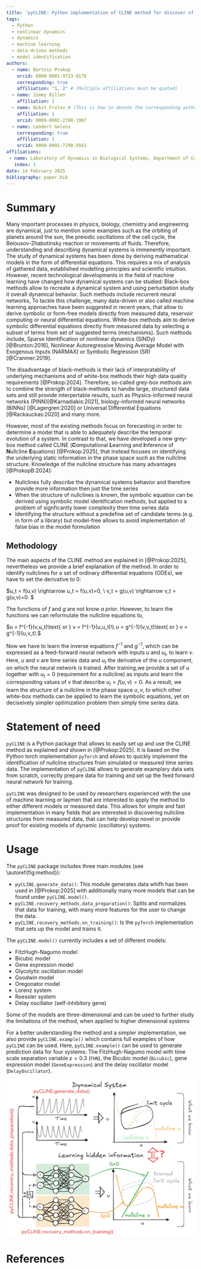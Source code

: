 ```yaml
---
title: 'pyCLINE: Python implementation of CLINE method for discover of hidden nullcline structures in oscillatory dynamical systems'
tags:
  - Python
  - nonlinear dynamics
  - dynamics
  - machine learning
  - data-driven methods
  - model identification
authors:
  - name: Bartosz Prokop
    orcid: 0000-0001-9723-0176
    corresponding: true
    affiliation: "1, 2" # (Multiple affiliations must be quoted)
  - name: Jimmy Billen
    affiliation: 1
  - name: Nikit Frolov # (This is how to denote the corresponding author)
    affiliation: 1
    orcid: 0000-0002-2788-1907
  - name: Lendert Gelens
    corresponding: true
    affiliation: 1
    orcid: 0000-0001-7290-9561
affiliations:
 - name: Laboratory of Dynamics in Biological Systems, Department of Cellular and Mollecular Medicine, KU Leuven
   index: 1
date: 14 February 2025
bibliography: paper.bib
---
```


# Summary

Many important processes in physics, biology, chemistry and engineering are dynamical, just to mention some examples such as the orbiting of planets around the sun, the preiodic oscillations of the cell cycle, the Belousov-Zhabotinsky reaction or movements of fluids. 
Therefore, understanding and describing dynamical systems is immenently important.
The study of dynamical systems has been done by deriving mathematical models in the form of differential equations. 
This requires a mix of analysis of gathered data, established modelling principles and scientific intuition. 
However, recent technological developments in the field of machine learning have changed how dynamical systems can be studied: 
Black-box methods allow to recreate a dynamical system and using perturbation study it overall dynamical behavior. Such methods include recurrent neural networks, 
To tackle this challenge, many data-driven or also called machine learning approaches have been suggested in recent years, that allow to derive symbolic or form-free models directly from measured data,  reservoir computing or neural differential equations.
White-box methods aim to derive symbolic differential equations directly from measured data by selecting a subset of terms from set of suggested terms (mechanisms). 
Such methods include, Sparse Identification of nonlinear dynamics (SINDy)[@Brunton:2016], Nonlinear Autoregressive Moving Average Model with Exogenous Inputs (NARMAX) or Symbolic Regression (SR)[@Cranmer:2019].

The disadvantage of black-methods is their lack of interpratability of underlying mechanisms and of white-box methods their high data quality requirements [@Prokop:2024].
Therefore, so-called grey-box methods aim to combine the strength of black-methods to handle large, structured data sets and still provide interpertable results, such as Physics-Informed neural networks (PINN)[@Karnadiakis:2021], biology-informed neural networks (BINNs) [@Lagergren:2020] or  Universal Differential Equations [@Rackauckas:2020] and many more. 

However, most of the existing methods focus on forecasting in order to determine a model that is able to adequately describe the temporal evolution of a system. 
In contrast to that, we have developed a new grey-box method called CLINE (**C**omputational **L**earning and **I**nference of **N**ullcline **E**quations) [@Prokop:2025], that instead focuses on identifying the underlying static information in the phase space such as the nullcline structure. 
Knowledge of the nullcline structure has many advantages [@ProkopB:2024]: 
- Nullclines fully describe the dynamical systems behavior and therefore provide more information then just the time series
- When the structure of nullclines is known, the symbolic equation can be derived using symbolic model identification methods, but applied to a problem of signficantly lower complexity then time series data
- Identifying the structure without a predefine set of candidate terms (e.g. in form of a library) but model-free allows to avoid implementation of false bias in the model formulation

## Methodology

The main aspects of the CLINE method are explained in [@Prokop:2025], nevertheless we provide a brief explanation of the method. 
In order to identify nullclines for a set of ordinary differential equations (ODEs), we have to set the derivative to 0: 

$u_t = f(u,v) \rightarrow u_t = f(u,v)=0, \\
v_t = g(u,v) \rightarrow v_t = g(u,v)=0. $

The functions of $f$ and $g$ are not know *a prior*.
However, to learn the functions we can reformulate the nullcline equations to,

$u = f^{-1}(v,u_t)\text{ or } v = f^{-1}(u,u_t)\\
u = g^{-1}(v,v_t)\text{ or } v = g^{-1}(u,v_t).$

Now we have to learn the inverse equations $f^{-1}$ and $g^{-1}$, which can be expressed as a feed-forward neural network with inputs $u$ and $u_t$, to learn $v$. 
Here, $u$ and $v$ are time series data and $u_t$ the derivative of the $u$ component, on which the neural network is trained.
After training,we provide a set of $u$ together with $u_t=0$ (requirement for a nullcline) as inputs and learn the corresponding values of $v$ that describe $u_t = f(u,v)=0$.
As a result, we learn the structure of a nullcline in the phase space $u,v$, to which other white-box methods can be applied to learn the symbolic equations, yet on deciseively simpler optimization problem then simply time series data.

# Statement of need

`pyCLINE` is a Python package that allows to easily set up and use the CLINE method as explained and shown in [@Prokop:2025]. It is based on the Python torch implementation `pyTorch` and allows to quickly implement the identification of nullcline structures from simulated or measured time series data. 
The implementation of `pyCLINE` allows to generate examplary data sets from scratch, correctly prepare data for training and set up the feed forward neural network for training. 

`pyCLINE` was designed to be used by researchers experienced with the use of machine learning or laymen that are interested to apply the method to either different models or measured data. 
This allows for simple and fast implementation in many fields that are interested in discovering nullcline structures from measured data, that can help develop novel or provide proof for existing models of dynamic (oscillatory) systems.

# Usage

The `pyCLINE` package includes three main modules (see \autoref{fig:method}): 
 - `pyCLINE.generate_data()`: This module generates data whifh has been used in [@Prokop:2025] with additionally many more models that can be found under `pyCLINE.model()`.
 - `pyCLINE.recovery_methods.data_preparation()`: Splits and normalizes that data for training, with many more features for the user to change the data.
 - `pyCLINE.recovery_methods.nn_training()`: Is the `pyTorch` implementation that sets up the model and trains it.

The `pyCLINE.model()` currently includes a set of different models: 
 - FitzHugh-Nagumo model
 - Bicubic model
 - Gene expression model
 - Glycolytic oscillation model
 - Goodwin model
 - Oregonator model
 - Lorenz system
 - Roessler system
 - Delay oscillator (self-inhibitory gene)

Some of the models are three-dimensional and can be used to further study the limitations of the method, when applied to higher dimensional systems

For a better understanding the method and a simpler implementation, we also provide `pyCLINE.example()` which contains full examples of how `pyCLINE` can be used.
Here, `pyCLINE.example()` can be used to generate prediction data for four systems: The FitzHugh-Nagumo model with time scale separation variable $\varepsilon=0.3$ (`FHN`), the Bicubic model (`Bicubic`), gene expression model (`GeneExpression`) and the delay oscillator model (`DelayOscillator`).

![The method CLINE explained by using Figure 1 from [@Prokop:2025]. In red the main modules of the `pyCLINE` package are shown \label{fig:method}](figures/introduction_manuscript_1.png)


# References
